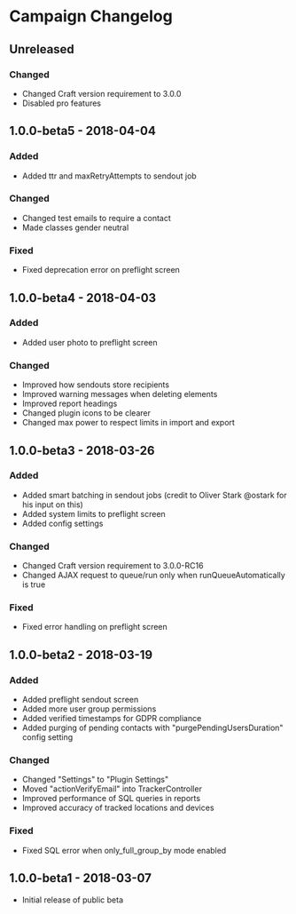# Campaign Changelog

## Unreleased
### Changed
- Changed Craft version requirement to 3.0.0
- Disabled pro features

## 1.0.0-beta5 - 2018-04-04
### Added
- Added ttr and maxRetryAttempts to sendout job

### Changed
- Changed test emails to require a contact
- Made classes gender neutral

### Fixed
- Fixed deprecation error on preflight screen

## 1.0.0-beta4 - 2018-04-03
### Added
- Added user photo to preflight screen

### Changed
- Improved how sendouts store recipients
- Improved warning messages when deleting elements
- Improved report headings
- Changed plugin icons to be clearer
- Changed max power to respect limits in import and export


## 1.0.0-beta3 - 2018-03-26
### Added
- Added smart batching in sendout jobs (credit to Oliver Stark @ostark for his input on this)
- Added system limits to preflight screen
- Added config settings

### Changed
- Changed Craft version requirement to 3.0.0-RC16
- Changed AJAX request to queue/run only when runQueueAutomatically is true

### Fixed
- Fixed error handling on preflight screen

## 1.0.0-beta2 - 2018-03-19
### Added
- Added preflight sendout screen
- Added more user group permissions
- Added verified timestamps for GDPR compliance
- Added purging of pending contacts with "purgePendingUsersDuration" config setting

### Changed
- Changed "Settings" to "Plugin Settings"
- Moved "actionVerifyEmail" into TrackerController
- Improved performance of SQL queries in reports
- Improved accuracy of tracked locations and devices

### Fixed
- Fixed SQL error when only_full_group_by mode enabled

## 1.0.0-beta1 - 2018-03-07
- Initial release of public beta